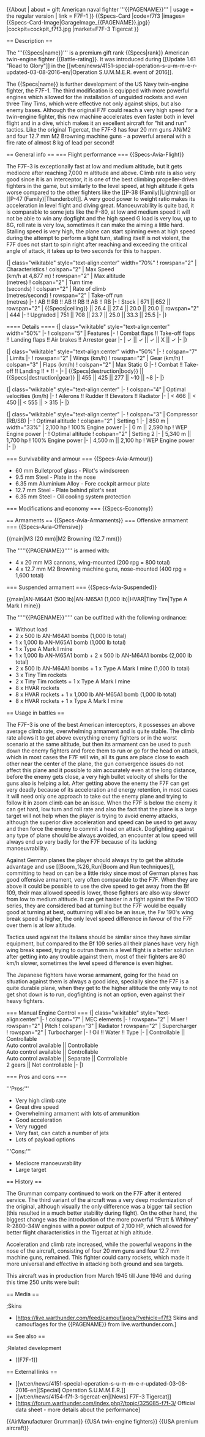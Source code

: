 {{About
| about = gift American naval fighter '''{{PAGENAME}}'''
| usage = the regular version
| link = F7F-1
}}
{{Specs-Card
|code=f7f3
|images={{Specs-Card-Image|GarageImage_{{PAGENAME}}.jpg}}
|cockpit=cockpit_f7f3.jpg
|market=F7F-3 Tigercat
}}

== Description ==

<!-- ''In the description, the first part should be about the history of and the creation and combat usage of the aircraft, as well as its key features. In the second part, tell the reader about the aircraft in the game. Insert a screenshot of the vehicle, so that if the novice player does not remember the vehicle by name, he will immediately understand what kind of vehicle the article is talking about.'' -->

The '''{{Specs|name}}''' is a premium gift rank {{Specs|rank}} American twin-engine fighter {{Battle-rating}}. It was introduced during [[Update 1.61 "Road to Glory"]] in the [[wt:en/news/4151-special-operation-s-u-m-m-e-r-updated-03-08-2016-en/|Operation S.U.M.M.E.R. event of 2016]].

The {{Specs|name}} is further development of the US Navy twin-engine fighter, the F7F-1. The third modification is equipped with more powerful engines which allowed for the installation of unguided rockets and even three Tiny Tims, which were effective not only against ships, but also enemy bases. Although the original F7F could reach a very high speed for a twin-engine fighter, this new machine accelerates even faster both in level flight and in a dive, which makes it an excellent aircraft for "hit and run" tactics. Like the original Tigercat, the F7F-3 has four 20 mm guns AN/M2 and four 12.7 mm M2 Browning machine guns - a powerful arsenal with a fire rate of almost 8 kg of lead per second!

== General info ==
=== Flight performance ===
{{Specs-Avia-Flight}}

<!-- ''Describe how the aircraft behaves in the air. Speed, manoeuvrability, acceleration and allowable loads - these are the most important characteristics of the vehicle.'' -->

The F7F-3 is exceptionally fast at low and medium altitude, but it gets mediocre after reaching 7,000 m altitude and above. Climb rate is also very good since it is an interceptor, it is one of the best climbing propeller-driven fighters in the game, but similarly to the level speed, at high altitude it gets worse compared to the other fighters like the [[P-38 (Family)|Lightning]] or [[P-47 (Family)|Thunderbolt]]. A very good power to weight ratio makes its acceleration in level flight and diving great. Manoeuvrability is quite bad, it is comparable to some jets like the F-80, at low and medium speed it will not be able to win any dogfight and the high speed G load is very low, up to 8G, roll rate is very low, sometimes it can make the aiming a little hard. Stalling speed is very high, the plane can start spinning even at high speed during the attempt to perform a tight turn, stalling itself is not violent, the F7F does not start to spin right after reaching and exceeding the critical angle of attack, it takes up to two seconds for this to happen.

{| class="wikitable" style="text-align:center" width="70%"
! rowspan="2" | Characteristics
! colspan="2" | Max Speed<br>(km/h at 4,877 m)
! rowspan="2" | Max altitude<br>(metres)
! colspan="2" | Turn time<br>(seconds)
! colspan="2" | Rate of climb<br>(metres/second)
! rowspan="2" | Take-off run<br>(metres)
|-
! AB !! RB !! AB !! RB !! AB !! RB
|-
! Stock
| 671 || 652 || rowspan="2" | {{Specs|ceiling}} || 26.4 || 27.4 || 20.0 || 20.0 || rowspan="2" | 444
|-
! Upgraded
| 751 || 708 || 23.7 || 25.0 || 33.3 || 25.5
|-
|}

==== Details ====
{| class="wikitable" style="text-align:center" width="50%"
|-
! colspan="5" | Features
|-
! Combat flaps !! Take-off flaps !! Landing flaps !! Air brakes !! Arrestor gear
|-
| ✓ || ✓ || ✓ || X || ✓ <!-- ✓ -->
|-
|}

{| class="wikitable" style="text-align:center" width="50%"
|-
! colspan="7" | Limits
|-
! rowspan="2" | Wings (km/h)
! rowspan="2" | Gear (km/h)
! colspan="3" | Flaps (km/h)
! colspan="2" | Max Static G
|-
! Combat !! Take-off !! Landing !! + !! -
|-
| {{Specs|destruction|body}} || {{Specs|destruction|gear}} || 455 || 425 || 277 || ~10 || ~8
|-
|}

{| class="wikitable" style="text-align:center"
|-
! colspan="4" | Optimal velocities (km/h)
|-
! Ailerons !! Rudder !! Elevators !! Radiator
|-
| < 466 || < 450 || < 555 || > 315
|-
|}

{| class="wikitable" style="text-align:center"
|-
! colspan="3" | Compressor (RB/SB)
|-
! Optimal altitude
! colspan="2" | Setting 1
|-
| 850 m
| width="33%" | 2,100 hp
! 100% Engine power
|-
| 0 m || 2,590 hp
! WEP Engine power
|-
! Optimal altitude
! colspan="2" | Setting 2
|-
| 5,340 m || 1,700 hp
! 100% Engine power
|-
| 4,500 m || 2,100 hp
! WEP Engine power
|-
|}

=== Survivability and armour ===
{{Specs-Avia-Armour}}

<!-- ''Examine the survivability of the aircraft. Note how vulnerable the structure is and how secure the pilot is, whether the fuel tanks are armoured, etc. Describe the armour, if there is any, and also mention the vulnerability of other critical aircraft systems.'' -->

- 60 mm Bulletproof glass - Pilot's windscreen
- 9.5 mm Steel - Plate in the nose
- 6.35 mm Aluminium Alloy - Fore cockpit armour plate
- 12.7 mm Steel - Plate behind pilot's seat
- 6.35 mm Steel - Oil cooling system protection

=== Modifications and economy ===
{{Specs-Economy}}

== Armaments ==
{{Specs-Avia-Armaments}}
=== Offensive armament ===
{{Specs-Avia-Offensive}}

<!-- ''Describe the offensive armament of the aircraft, if any. Describe how effective the cannons and machine guns are in a battle, and also what belts or drums are better to use. If there is no offensive weaponry, delete this subsection.'' -->

{{main|M3 (20 mm)|M2 Browning (12.7 mm)}}

The '''''{{PAGENAME}}''''' is armed with:

- 4 x 20 mm M3 cannons, wing-mounted (200 rpg = 800 total)
- 4 x 12.7 mm M2 Browning machine guns, nose-mounted (400 rpg = 1,600 total)

=== Suspended armament ===
{{Specs-Avia-Suspended}}

<!-- ''Describe the aircraft's suspended armament: additional cannons under the wings, bombs, rockets and torpedoes. This section is especially important for bombers and attackers. If there is no suspended weaponry remove this subsection.'' -->

{{main|AN-M64A1 (500 lb)|AN-M65A1 (1,000 lb)|HVAR|Tiny Tim|Type A Mark I mine}}

The '''''{{PAGENAME}}''''' can be outfitted with the following ordnance:

- Without load
- 2 x 500 lb AN-M64A1 bombs (1,000 lb total)
- 1 x 1,000 lb AN-M65A1 bomb (1,000 lb total)
- 1 x Type A Mark I mine
- 1 x 1,000 lb AN-M65A1 bomb + 2 x 500 lb AN-M64A1 bombs (2,000 lb total)
- 2 x 500 lb AN-M64A1 bombs + 1 x Type A Mark I mine (1,000 lb total)
- 3 x Tiny Tim rockets
- 2 x Tiny Tim rockets + 1 x Type A Mark I mine
- 8 x HVAR rockets
- 8 x HVAR rockets + 1 x 1,000 lb AN-M65A1 bomb (1,000 lb total)
- 8 x HVAR rockets + 1 x Type A Mark I mine

== Usage in battles ==

<!-- ''Describe the tactics of playing in the aircraft, the features of using aircraft in a team and advice on tactics. Refrain from creating a "guide" - do not impose a single point of view, but instead, give the reader food for thought. Examine the most dangerous enemies and give recommendations on fighting them. If necessary, note the specifics of the game in different modes (AB, RB, SB).'' -->

The F7F-3 is one of the best American interceptors, it possesses an above average climb rate, overwhelming armament and is quite stable. The climb rate allows it to get above everything enemy fighters or in the worst scenario at the same altitude, but then its armament can be used to push down the enemy fighters and force them to run or go for the head on attack, which in most cases the F7F will win, all its guns are place close to each other near the center of the plane, the gun convergence issues do not affect this plane and it possible to aim accurately even at the long distance, before the enemy gets close, a very high bullet velocity of shells for the guns also is helping a lot. After getting above the enemy the F7F can get very deadly because of its acceleration and energy retention, in most cases it will need only one approach to take out the enemy plane and trying to follow it in zoom climb can be an issue. When the F7F is below the enemy it can get hard, low turn and roll rate and also the fact that the plane is a large target will not help when the player is trying to avoid enemy attacks, although the superior dive acceleration and speed can be used to get away and then force the enemy to commit a head on attack. Dogfighting against any type of plane should be always avoided, an encounter at low speed will always end up very badly for the F7F because of its lacking manoeuvrability.

Against German planes the player should always try to get the altitude advantage and use [[Boom_%26_Run|Boom and Run techniques]], committing to head on can be a little risky since most of German planes has good offensive armament, very often comparable to the F7F. When they are above it could be possible to use the dive speed to get away from the Bf 109, their max allowed speed is lower, those fighters are also way slower from low to medium altitude. It can get harder in a fight against the Fw 190D series, they are considered bad at turning but the F7F would be equally good at turning at best, outturning will also be an issue, the Fw 190's wing break speed is higher, the only level speed difference in favour of the F7F over them is at low altitude.

Tactics used against the Italians should be similar since they have similar equipment, but compared to the Bf 109 series all their planes have very high wing break speed, trying to outrun them in a level flight is a better solution after getting into any trouble against them, most of their fighters are 80 km/h slower, sometimes the level speed difference is even higher.

The Japanese fighters have worse armament, going for the head on situation against them is always a good idea, specially since the F7F is a quite durable plane, when they get to the higher altitude the only way to not get shot down is to run, dogfighting is not an option, even against their heavy fighters.

=== Manual Engine Control ===
{| class="wikitable" style="text-align:center"
|-
! colspan="7" | MEC elements
|-
! rowspan="2" | Mixer
! rowspan="2" | Pitch
! colspan="3" | Radiator
! rowspan="2" | Supercharger
! rowspan="2" | Turbocharger
|-
! Oil !! Water !! Type
|-
| Controllable || Controllable<br>Auto control available || Controllable<br>Auto control available || Controllable<br>Auto control available || Separate || Controllable<br>2 gears || Not controllable
|-
|}

=== Pros and cons ===

<!-- ''Summarise and briefly evaluate the vehicle in terms of its characteristics and combat effectiveness. Mark its pros and cons in the bulleted list. Try not to use more than 6 points for each of the characteristics. Avoid using categorical definitions such as "bad", "good" and the like - use substitutions with softer forms such as "inadequate" and "effective".'' -->

'''Pros:'''

- Very high climb rate
- Great dive speed
- Overwhelming armament with lots of ammunition
- Good acceleration
- Very rugged
- Very fast, can catch a number of jets
- Lots of payload options

'''Cons:'''

- Mediocre manoeuvrability
- Large target

== History ==

<!-- ''Describe the history of the creation and combat usage of the aircraft in more detail than in the introduction. If the historical reference turns out to be too long, take it to a separate article, taking a link to the article about the vehicle and adding a block "/History" (example: <nowiki>https://wiki.warthunder.com/(Vehicle-name)/History</nowiki>) and add a link to it here using the <code>main</code> template. Be sure to reference text and sources by using <code><nowiki><ref></ref></nowiki></code>, as well as adding them at the end of the article with <code><nowiki><references /></nowiki></code>. This section may also include the vehicle's dev blog entry (if applicable) and the in-game encyclopedia description (under <code><nowiki>=== In-game description ===</nowiki></code>, also if applicable).'' -->

The Grumman company continued to work on the F7F after it entered service. The third variant of the aircraft was a very deep modernization of the original, although visually the only difference was a bigger tail section (this resulted in a much better stability during flight). On the other hand, the biggest change was the introduction of the more powerful "Pratt & Whitney" R-2800-34W engines with a power output of 2,100 HP, which allowed for better flight characteristics in the Tigercat at high altitude.

Acceleration and climb rate increased, while the powerful weapons in the nose of the aircraft, consisting of four 20 mm guns and four 12.7 mm machine guns, remained. This fighter could carry rockets, which made it more universal and effective in attacking both ground and sea targets.

This aircraft was in production from March 1945 till June 1946 and during this time 250 units were built

== Media ==

<!-- ''Excellent additions to the article would be video guides, screenshots from the game, and photos.'' -->

;Skins

- [https://live.warthunder.com/feed/camouflages/?vehicle=f7f3 Skins and camouflages for the {{PAGENAME}} from live.warthunder.com.]

== See also ==

<!-- ''Links to the articles on the War Thunder Wiki that you think will be useful for the reader, for example:''
* ''reference to the series of the aircraft;''
* ''links to approximate analogues of other nations and research trees.'' -->

;Related development

- [[F7F-1]]

== External links ==

<!-- ''Paste links to sources and external resources, such as:''
* ''topic on the official game forum;''
* ''other literature.'' -->

- [[wt:en/news/4151-special-operation-s-u-m-m-e-r-updated-03-08-2016-en|[Special] Operation S.U.M.M.E.R.]]
- [[wt:en/news/4154-f7f-3-tigercat-en|[News] F7F-3 Tigercat]]
- [https://forum.warthunder.com/index.php?/topic/325085-f7f-3/ Official data sheet - more details about the performance]

{{AirManufacturer Grumman}}
{{USA twin-engine fighters}}
{{USA premium aircraft}}
